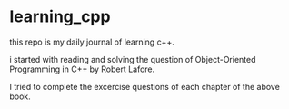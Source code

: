 # learning_cpp
this repo is my daily journal of learning c++.

i started with reading and solving the question of Object-Oriented Programming in C++ by Robert Lafore.

I tried to complete the excercise questions of each chapter of the above book.

